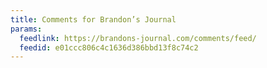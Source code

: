```yaml
---
title: Comments for Brandon’s Journal
params:
  feedlink: https://brandons-journal.com/comments/feed/
  feedid: e01ccc806c4c1636d386bbd13f8c74c2
---
```

